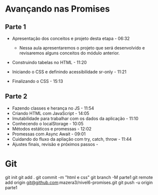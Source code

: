 # Avançando nas Promises

## Parte 1

- Apresentação dos conceitos e projeto desta etapa - 06:32
  - Nessa aula apresentaremos o projeto que será desenvolvido e revisaremos alguns conceitos do módulo anterior.
  
- Construindo tabelas no HTML - 11:20
- Iniciando o CSS e definindo acessibilidade sr-only - 11:21
- Finalizando o CSS - 15:13

## Parte 2

- Fazendo classes e herança no JS - 11:54
- Criando HTML com JavaScript - 14:05
- Imutabilidade para trabalhar com os dados da aplicação - 11:10
- Conhecendo o localStorage - 10:05
- Métodos estáticos e promessas - 12:02
- Promessas com Async Await - 09:01
- Cuidando do fluxo da apliação com try, catch, throw - 11:44
- Ajustes finais, revisão e próximos passos -

# Git
git init
git add .
git commit -m "html e css"
git branch -M parte1
git remote add origin git@github.com:mazera3/nivel6-promises.git
git push -u origin parte1